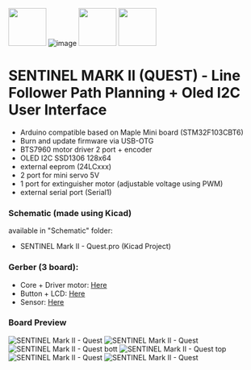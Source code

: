 <img src="https://user-images.githubusercontent.com/50608159/94810004-a8f31e00-041d-11eb-9f57-4d7e2abcf03f.png" height="75" width="75"> ![image](https://user-images.githubusercontent.com/50608159/94809161-654be480-041c-11eb-80e4-5e7739659f5a.png) <img src="https://user-images.githubusercontent.com/50608159/94809387-bc51b980-041c-11eb-9e29-661003ecc64f.png" height="75" width="75"> <img src="https://user-images.githubusercontent.com/50608159/94810884-d55b6a00-041e-11eb-8843-62bc78b35c54.png" height="75" width="75">
# SENTINEL MARK II (QUEST) - Line Follower Path Planning + Oled I2C User Interface
- Arduino compatible based on Maple Mini board (STM32F103CBT6)
- Burn and update firmware via USB-OTG
- BTS7960 motor driver 2 port + encoder
- OLED I2C SSD1306 128x64
- external eeprom (24LCxxx)
- 2 port for mini servo 5V
- 1 port for extinguisher motor (adjustable voltage using PWM) 
- external serial port (Serial1)

### Schematic (made using Kicad)
available in "Schematic" folder:
- SENTINEL Mark II - Quest.pro (Kicad Project)

### Gerber (3 board):
- Core + Driver motor: [Here](https://www.pcbway.com/project/shareproject/SENTINEL_mark_II__QUEST___Core___motor_driver_.html)
- Button + LCD: [Here](https://www.pcbway.com/project/shareproject/SENTINEL_mark_II__QUEST___button___eeprom___lcd_.html)
- Sensor: [Here](https://www.pcbway.com/project/shareproject/SENTINEL_mark_II__QUEST___Sensor_.html)

### Board Preview
![SENTINEL Mark II - Quest  ](https://user-images.githubusercontent.com/50608159/94999278-937b2100-05e2-11eb-8e12-966e971380e2.png)
![SENTINEL Mark II - Quest ](https://user-images.githubusercontent.com/50608159/94999280-95dd7b00-05e2-11eb-9201-359e159bcfed.png)
![SENTINEL Mark II - Quest bott](https://user-images.githubusercontent.com/50608159/94999283-96761180-05e2-11eb-9a2a-eeadf874be26.png)
![SENTINEL Mark II - Quest top](https://user-images.githubusercontent.com/50608159/94999284-97a73e80-05e2-11eb-970d-38f69aa89842.png)
![SENTINEL Mark II - Quest](https://user-images.githubusercontent.com/50608159/94999285-983fd500-05e2-11eb-934e-2ba4db51cfc3.png)
![SENTINEL Mark II - Quest   ](https://user-images.githubusercontent.com/50608159/94999286-98d86b80-05e2-11eb-98ab-cb08b45ddb9a.png)
